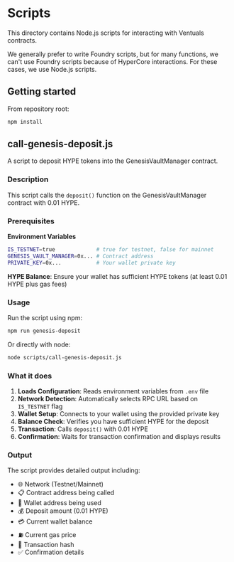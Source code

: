 # Scripts

This directory contains Node.js scripts for interacting with Ventuals
contracts.

We generally prefer to write Foundry scripts, but for many functions, we can't
use Foundry scripts because of HyperCore interactions. For these cases, we use
Node.js scripts.

## Getting started

From repository root:

```bash
npm install
```

## call-genesis-deposit.js

A script to deposit HYPE tokens into the GenesisVaultManager contract.

### Description

This script calls the `deposit()` function on the GenesisVaultManager contract with 0.01 HYPE.

### Prerequisites

**Environment Variables**

```bash
IS_TESTNET=true             # true for testnet, false for mainnet
GENESIS_VAULT_MANAGER=0x... # Contract address
PRIVATE_KEY=0x...           # Your wallet private key
```

**HYPE Balance**: Ensure your wallet has sufficient HYPE tokens (at least 0.01 HYPE plus gas fees)

### Usage

Run the script using npm:

```bash
npm run genesis-deposit
```

Or directly with node:

```bash
node scripts/call-genesis-deposit.js
```

### What it does

1. **Loads Configuration**: Reads environment variables from `.env` file
2. **Network Detection**: Automatically selects RPC URL based on `IS_TESTNET` flag
3. **Wallet Setup**: Connects to your wallet using the provided private key
4. **Balance Check**: Verifies you have sufficient HYPE for the deposit
5. **Transaction**: Calls `deposit()` with 0.01 HYPE
6. **Confirmation**: Waits for transaction confirmation and displays results

### Output

The script provides detailed output including:

- 🌐 Network (Testnet/Mainnet)
- 📋 Contract address being called
- 👤 Wallet address being used
- 💰 Deposit amount (0.01 HYPE)
- 💳 Current wallet balance
- ⛽ Current gas price
- 📝 Transaction hash
- ✅ Confirmation details

